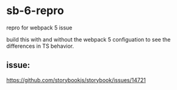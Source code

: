 # sb-6-repro
repro for webpack 5 issue

build this with and without the webpack 5 configuation to see the differences in TS behavior. 


## issue:
https://github.com/storybookjs/storybook/issues/14721
